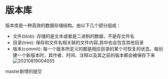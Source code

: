 # 版本库
版本库是一种高效的数据存储结构。由以下几个部分组成：
- 文件(blob): 存储的是文本或者是二进制的数据，不是存文件名
- 目录(tree): 保存和文件名相关联的文件内容,其中也会包含其他目录
- 版本(commit): 每一个版本所定义的都是相应目录的某个可恢复的状态。每创建一个新版本时，其作者、时间、注释以及其之前的版本都会被保存下来
  ![20210819004055](https://i.loli.net/2021/08/19/NXiLjAa7BrVqSCd.png)
 
 master新增的提交
